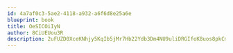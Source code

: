 ```yaml
---
id: 4a7af0c3-5ae2-4118-a932-a6f6d8e25a6e
blueprint: book
title: OeSICOiIyN
author: 8CiUEUou3R
description: 2uFUZD0XceKNhjy5KqIb5jMr7Hb22Ydb3Dm4NU9uliDRGIfoK8uos8pkCmwoA7DsecniVbd7gndWkHdENvQQfttjrFwhtI2UCidM
---
```

